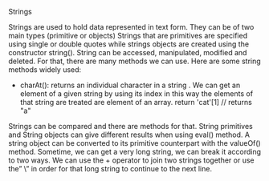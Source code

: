 Strings

Strings are used to hold data represented in text form. They can be of two main types (primitive or objects)
Strings that are primitives are specified using single or double quotes while strings objects are created using the constructor string().
String can be accessed, manipulated, modified and deleted. For that, there are many methods we can use.
Here are some string methods widely used:
-	charAt(): returns an individual character in a string . We can get an element of a given string by using its index in this way the elements of that string are treated are element of an array. 
return 'cat'[1] // returns "a"

Strings can be compared and there are methods for that.
String primitives and String objects can give different results when using eval() method. A string object can be converted to its primitive counterpart with the valueOf() method.
Sometime, we can get a very long string, we can break it according to two ways. We can use the + operator to join two strings together or use the” \” in order for that long string to continue to the next line.


